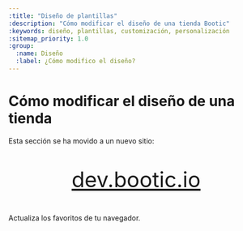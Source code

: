 ```yaml
---
:title: "Diseño de plantillas"
:description: "Cómo modificar el diseño de una tienda Bootic"
:keywords: diseño, plantillas, customización, personalización
:sitemap_priority: 1.0
:group:
  :name: Diseño
  :label: ¿Cómo modifico el diseño?
---
```


# Cómo modificar el diseño de una tienda

Esta sección se ha movido a un nuevo sitio:

<p style="text-align:center;font-size:3em">
  <a title="dev.bootic.io" href="https://dev.bootic.io">dev.bootic.io</a>
</p>

Actualiza los favoritos de tu navegador.
